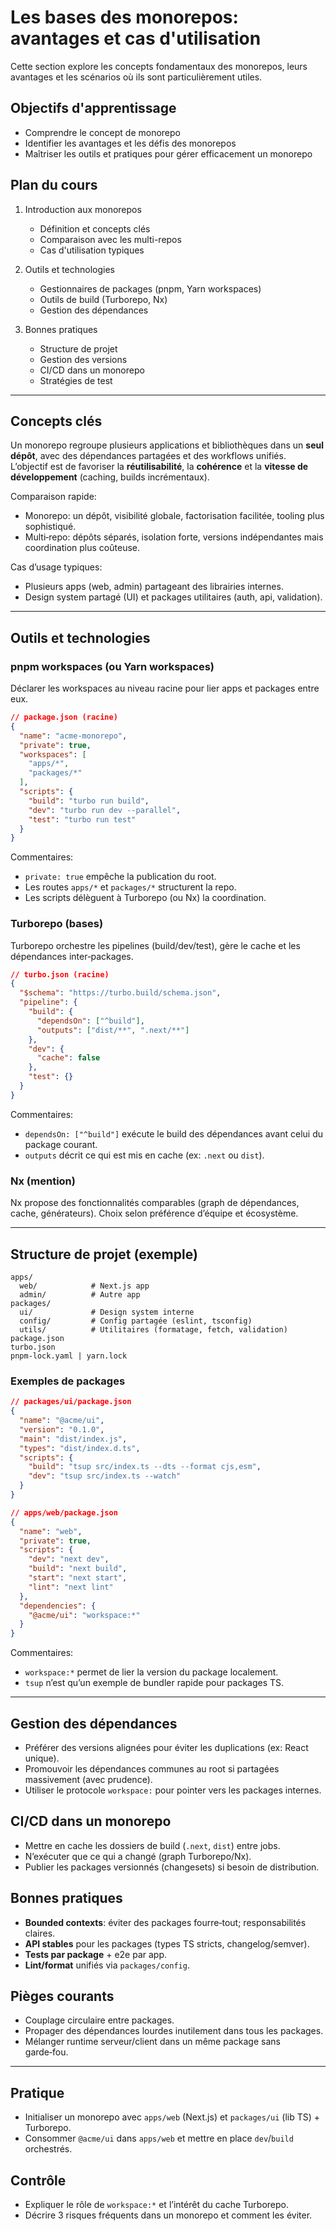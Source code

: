 # Les bases des monorepos: avantages et cas d'utilisation

Cette section explore les concepts fondamentaux des monorepos, leurs avantages et les scénarios où ils sont particulièrement utiles.

## Objectifs d'apprentissage

- Comprendre le concept de monorepo
- Identifier les avantages et les défis des monorepos
- Maîtriser les outils et pratiques pour gérer efficacement un monorepo

## Plan du cours

1. Introduction aux monorepos
   - Définition et concepts clés
   - Comparaison avec les multi-repos
   - Cas d'utilisation typiques

2. Outils et technologies
   - Gestionnaires de packages (pnpm, Yarn workspaces)
   - Outils de build (Turborepo, Nx)
   - Gestion des dépendances

3. Bonnes pratiques
   - Structure de projet
   - Gestion des versions
   - CI/CD dans un monorepo
   - Stratégies de test

---

## Concepts clés

Un monorepo regroupe plusieurs applications et bibliothèques dans un **seul dépôt**, avec des dépendances partagées et des workflows unifiés. L’objectif est de favoriser la **réutilisabilité**, la **cohérence** et la **vitesse de développement** (caching, builds incrémentaux).

Comparaison rapide:
- Monorepo: un dépôt, visibilité globale, factorisation facilitée, tooling plus sophistiqué.
- Multi‑repo: dépôts séparés, isolation forte, versions indépendantes mais coordination plus coûteuse.

Cas d’usage typiques:
- Plusieurs apps (web, admin) partageant des librairies internes.
- Design system partagé (UI) et packages utilitaires (auth, api, validation).

---

## Outils et technologies

### pnpm workspaces (ou Yarn workspaces)

Déclarer les workspaces au niveau racine pour lier apps et packages entre eux.

```json
// package.json (racine)
{
  "name": "acme-monorepo",
  "private": true,
  "workspaces": [
    "apps/*",
    "packages/*"
  ],
  "scripts": {
    "build": "turbo run build",
    "dev": "turbo run dev --parallel",
    "test": "turbo run test"
  }
}
```

Commentaires:
- `private: true` empêche la publication du root.
- Les routes `apps/*` et `packages/*` structurent la repo.
- Les scripts délèguent à Turborepo (ou Nx) la coordination.

### Turborepo (bases)

Turborepo orchestre les pipelines (build/dev/test), gère le cache et les dépendances inter‑packages.

```json
// turbo.json (racine)
{
  "$schema": "https://turbo.build/schema.json",
  "pipeline": {
    "build": {
      "dependsOn": ["^build"],
      "outputs": ["dist/**", ".next/**"]
    },
    "dev": {
      "cache": false
    },
    "test": {}
  }
}
```

Commentaires:
- `dependsOn: ["^build"]` exécute le build des dépendances avant celui du package courant.
- `outputs` décrit ce qui est mis en cache (ex: `.next` ou `dist`).

### Nx (mention)

Nx propose des fonctionnalités comparables (graph de dépendances, cache, générateurs). Choix selon préférence d’équipe et écosystème.

---

## Structure de projet (exemple)

```
apps/
  web/            # Next.js app
  admin/          # Autre app
packages/
  ui/             # Design system interne
  config/         # Config partagée (eslint, tsconfig)
  utils/          # Utilitaires (formatage, fetch, validation)
package.json
turbo.json
pnpm-lock.yaml | yarn.lock
```

### Exemples de packages

```json
// packages/ui/package.json
{
  "name": "@acme/ui",
  "version": "0.1.0",
  "main": "dist/index.js",
  "types": "dist/index.d.ts",
  "scripts": {
    "build": "tsup src/index.ts --dts --format cjs,esm",
    "dev": "tsup src/index.ts --watch"
  }
}
```

```json
// apps/web/package.json
{
  "name": "web",
  "private": true,
  "scripts": {
    "dev": "next dev",
    "build": "next build",
    "start": "next start",
    "lint": "next lint"
  },
  "dependencies": {
    "@acme/ui": "workspace:*"
  }
}
```

Commentaires:
- `workspace:*` permet de lier la version du package localement.
- `tsup` n’est qu’un exemple de bundler rapide pour packages TS.

---

## Gestion des dépendances

- Préférer des versions alignées pour éviter les duplications (ex: React unique).
- Promouvoir les dépendances communes au root si partagées massivement (avec prudence).
- Utiliser le protocole `workspace:` pour pointer vers les packages internes.

## CI/CD dans un monorepo

- Mettre en cache les dossiers de build (`.next`, `dist`) entre jobs.
- N’exécuter que ce qui a changé (graph Turborepo/Nx).
- Publier les packages versionnés (changesets) si besoin de distribution.

## Bonnes pratiques

- **Bounded contexts**: éviter des packages fourre‑tout; responsabilités claires.
- **API stables** pour les packages (types TS stricts, changelog/semver).
- **Tests par package** + e2e par app.
- **Lint/format** unifiés via `packages/config`.

## Pièges courants

- Couplage circulaire entre packages.
- Propager des dépendances lourdes inutilement dans tous les packages.
- Mélanger runtime serveur/client dans un même package sans garde‑fou.

---

## Pratique

- Initialiser un monorepo avec `apps/web` (Next.js) et `packages/ui` (lib TS) + Turborepo.
- Consommer `@acme/ui` dans `apps/web` et mettre en place `dev`/`build` orchestrés.

## Contrôle

- Expliquer le rôle de `workspace:*` et l’intérêt du cache Turborepo.
- Décrire 3 risques fréquents dans un monorepo et comment les éviter.
